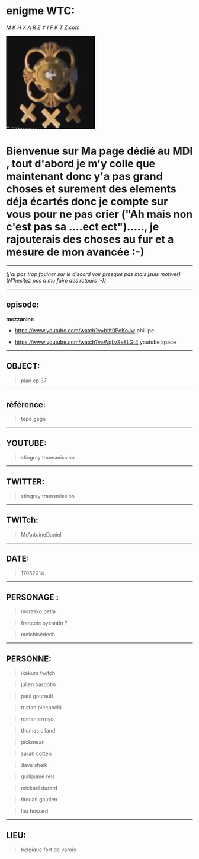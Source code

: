 # enigme WTC:

_M K H X A R Z Y I F K T Z.com_

![Logo Colonel Ep37](https://github.com/JeanSairien/MDI/blob/master/logoepisode37wtc-dossier-y.png)


# Bienvenue sur Ma page dédié au MDI , tout d'abord je m'y colle que maintenant donc y'a pas grand choses et surement des elements déja écartés donc je compte sur vous pour ne pas crier ("Ah mais non c'est pas sa ....ect ect")....., je rajouterais des choses au fur et a mesure de mon avancée :-)

----

_(j'ai pas trop fouiner sur le discord voir presque pas mais jsuis motiver)_
_(N'hesitez pas a me faire des retours :-))_

----

## episode:

**mezzanine**

- https://www.youtube.com/watch?v=bIft0PeKoJw phillipe

- https://www.youtube.com/watch?v=WqLvSe8LGt4 youtube space

----

## OBJECT:

  >plan ep 37

----

## référence:

  >tépé gégé

----

## YOUTUBE:

  >stingray tramsmission

----

## TWITTER:

  >stingray tramsmission

----

## TWITch:

  >MrAntoineDaniel

----

## DATE:

  >17052014

----

## PERSONAGE :

   >morasko petla 
   
   >francois byzantin ?
   
   >melchisédech
  
----  

## PERSONNE:

  >ikakura twitch
  
  >julien barbotin
  
  >paul gourault
  
  >tristan piechocki
  
  >roman arroyo
  
  >thomas olland
  
  >pickmean
  
  >sarah cotten
  
  >dave sheik
  
  >guillaume reis
  
  >mickael durard
  
  >titouan gautien
  
  >lou howard
  
 ---- 

## LIEU:

  >belgique fort de varois

